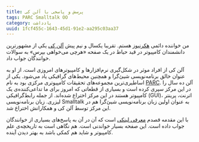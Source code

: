 ```yaml
---
title: پرسش و پاسخی با آلن کی
tags: PARC Smalltalk OO
category: یادداشت
uuid: 1fcf455c-1643-45d1-91e2-aa295c03aa37
---
```


من خواننده دائمی [هکرنیوز][هکرنیوز] هستم. تقریبا یکسال و نیم پیش [آلن کی][آلن] یکی از مشهورترین دانشمندان کامپیوتر در قید حیاط در یک صفحه «هرچی می‌خواهی بپرس» به سوالات خوانندگان جواب داد.

آلن کی از افراد موثر در شکل‌گیری نرم‌افزارها و کامپیوترهای امروزی است. از او به عنوان خالق برنامه‌نویسی شیئ‌گرا و همچنین محیط‌های گرافیکی یاد می‌شود. یکی از اساطیری‌ترین مجموعه‌های تحقیقات کامپیوتری مرکزی بود به نام [PARC][پارک]. آلن ده سال را در این مرکز سپری کرده است و بسیاری از قطعاتی که امروز برای ما تداعی‌کننده‌ی یک کامپیوتر هستند در این مرکز اختراع شده‌اند. از جمله رابط‌گرافیکی (GUI)، اترنت، پرینتر لیزری. زبان برنامه‌نویسی Smalltalk به عنوان اولین زبان برنامه‌نویسی شیئ‌گرا هم در این مرکز توسط آلن کی و همکارانش اختراع شد.

با این مقدمه قصدم [معرفی لینکی][پاسخ‌های‌آلن] است که آن در آن به پاسخ‌های بسیاری از خوانندگان جواب داده است. این صفحه بسیار خواندنی است. هم نگاهی است به تاریخچه‌ی علم کامپیوتر و شاید هم کمکی باشد به بهتر دیدن آینده.

[هکرنیوز]:https://news.ycombinator.com/
[آلن]:https://en.wikipedia.org/wiki/Alan_Kay
[پارک]:https://en.wikipedia.org/wiki/PARC_(company)
[پاسخ‌های‌آلن]: https://news.ycombinator.com/item?id=11939851
